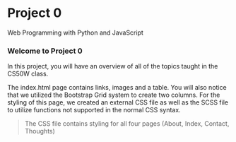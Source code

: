 # Project 0

Web Programming with Python and JavaScript

### Welcome to Project 0

In this project, you will have an overview of all of the topics taught in the CS50W class.

The index.html page contains links, images and a table. You will also notice that we utilized the Bootstrap Grid system to create two columns. For the styling of this page, we created an external CSS file as well as the SCSS file to utilize functions not supported in the normal CSS syntax.

> The CSS file contains styling for all four pages (About, Index, Contact, Thoughts)
